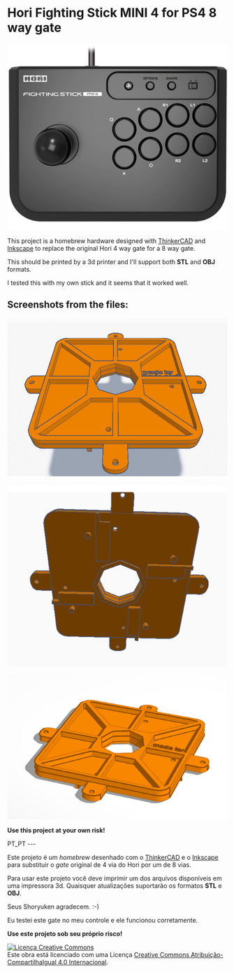 # Hori Fighting Stick MINI 4 for PS4 8 way gate


![The Hori Fighting Stick MINI 4 for PS4](img/hori.png)


This project is a homebrew hardware designed with [ThinkerCAD](https://www.tinkercad.com) and [Inkscape](https://inkscape.org/) to replace the original Hori 4 way gate for a 8 way gate.

This should be printed by a 3d printer and I'll support both **STL** and **OBJ** formats.

I tested this with my own stick and it seems that it worked well.

## Screenshots from the files:

![Screenshot 1](img/1.png)


![Screenshot 2](img/2.png)


![Screenshot 3](img/3.png)


**Use this project at your own risk!**




PT_PT ---




Este projeto é um *homebrew* desenhado com o [ThinkerCAD](https://www.tinkercad.com) e o [Inkscape](https://inkscape.org/) para substituir o *gate* original de 4 via do Hori por um de 8 vias.

Para usar este projeto você deve imprimir um dos arquivos disponíveis em uma impressora 3d. Quaisquer atualizações suportarão os formatos **STL** e **OBJ**.


Seus Shoryuken agradecem. :-)


Eu testei este gate no meu controle e ele funcionou corretamente.

**Use este projeto sob seu próprio risco!**










<a rel="license" href="http://creativecommons.org/licenses/by-sa/4.0/"><img alt="Licença Creative Commons" style="border-width:0" src="https://i.creativecommons.org/l/by-sa/4.0/88x31.png" /></a><br />Este obra está licenciado com uma Licença <a rel="license" href="http://creativecommons.org/licenses/by-sa/4.0/">Creative Commons Atribuição-CompartilhaIgual 4.0 Internacional</a>.
